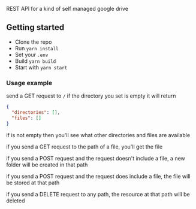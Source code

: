 REST API for a kind of self managed google drive

## Getting started

- Clone the repo
- Run `yarn install`
- Set your `.env`
- Build `yarn build`
- Start with `yarn start`


### Usage example
send a GET request to `/`
if the directory you set is empty it will return
```json
{
  "directories": [],
  "files": []
}
```
if is not empty then you'll see what other directories and files are available

if you send a GET request to the path of a file, you'll get the file

if you send a POST request and the request doesn't include a file, a new folder will be created in that path

if you send a POST request and the request does include a file, the file will be stored at that path

if you send a DELETE request to any path, the resource at that path will be deleted